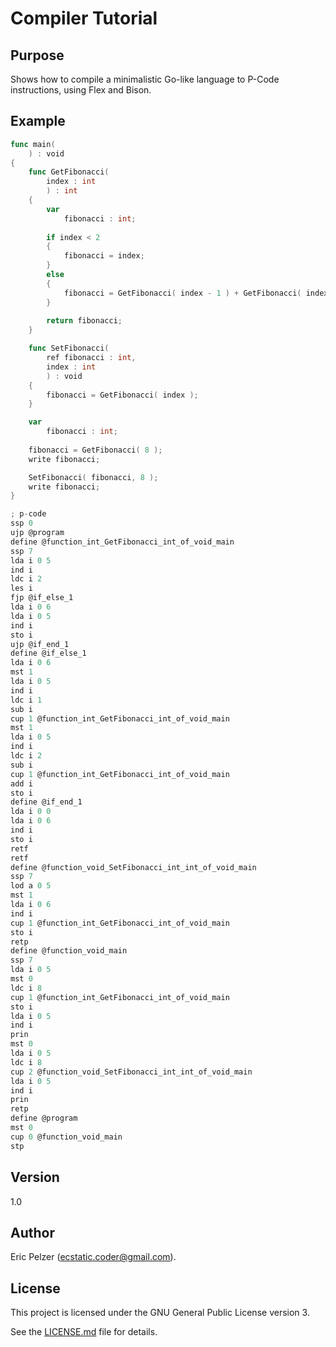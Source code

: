 # Compiler Tutorial

## Purpose

Shows how to compile a minimalistic Go-like language to P-Code instructions, using Flex and Bison.

## Example

```go
func main(
    ) : void
{
    func GetFibonacci( 
        index : int 
        ) : int
    {
        var
            fibonacci : int;
            
        if index < 2 
        {
            fibonacci = index;
        } 
        else 
        {
            fibonacci = GetFibonacci( index - 1 ) + GetFibonacci( index - 2 );
        }
        
        return fibonacci;
    }

    func SetFibonacci( 
        ref fibonacci : int, 
        index : int 
        ) : void
    {
        fibonacci = GetFibonacci( index );
    }

    var
        fibonacci : int;
    
    fibonacci = GetFibonacci( 8 );
    write fibonacci;

    SetFibonacci( fibonacci, 8 );
    write fibonacci;
}

; p-code
ssp 0
ujp @program
define @function_int_GetFibonacci_int_of_void_main
ssp 7
lda i 0 5
ind i
ldc i 2
les i
fjp @if_else_1
lda i 0 6
lda i 0 5
ind i
sto i
ujp @if_end_1
define @if_else_1
lda i 0 6
mst 1
lda i 0 5
ind i
ldc i 1
sub i
cup 1 @function_int_GetFibonacci_int_of_void_main
mst 1
lda i 0 5
ind i
ldc i 2
sub i
cup 1 @function_int_GetFibonacci_int_of_void_main
add i
sto i
define @if_end_1
lda i 0 0
lda i 0 6
ind i
sto i
retf
retf
define @function_void_SetFibonacci_int_int_of_void_main
ssp 7
lod a 0 5
mst 1
lda i 0 6
ind i
cup 1 @function_int_GetFibonacci_int_of_void_main
sto i
retp
define @function_void_main
ssp 7
lda i 0 5
mst 0
ldc i 8
cup 1 @function_int_GetFibonacci_int_of_void_main
sto i
lda i 0 5
ind i
prin
mst 0
lda i 0 5
ldc i 8
cup 2 @function_void_SetFibonacci_int_int_of_void_main
lda i 0 5
ind i
prin
retp
define @program
mst 0
cup 0 @function_void_main
stp
```

## Version

1.0

## Author

Eric Pelzer (ecstatic.coder@gmail.com).

## License

This project is licensed under the GNU General Public License version 3.

See the [LICENSE.md](LICENSE.md) file for details.
